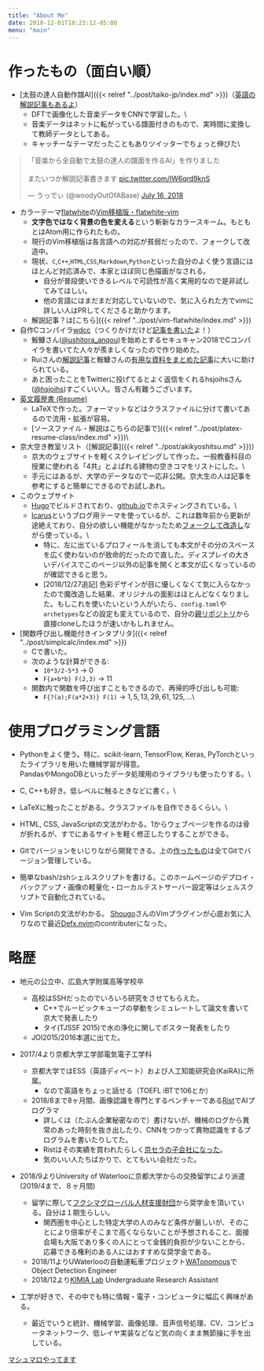 ```yaml
---
title: "About Me"
date: 2018-12-01T18:23:12-05:00
menu: "main"
---
```


# 作ったもの（面白い順）
* [太鼓の達人自動作譜AI]({{< relref "../post/taiko-jp/index.md" >}})（[英語の解説記事もあるよ](https://medium.com/datadriveninvestor/automatic-drummer-with-deep-learning-3e92723b5a79)）
    * DFTで画像化した音楽データをCNNで学習した。\
    * 音楽データはネットに転がっている譜面付きのもので、実時間に変換して教師データとしてある。
    * キャッチーなテーマだったこともありツイッターでちょっと伸びた\
<blockquote class="twitter-tweet" data-lang="en"><p lang="ja" dir="ltr">「音楽から全自動で太鼓の達人の譜面を作るAI」を作りました<br><br>またいつか解説記事書きます <a href="https://t.co/IW6qrd9knS">pic.twitter.com/IW6qrd9knS</a></p>&mdash; うっでぃ (@woodyOutOfABase) <a href="https://twitter.com/woodyOutOfABase/status/1018708633511575553?ref_src=twsrc%5Etfw">July 16, 2018</a></blockquote>
<script async src="https://platform.twitter.com/widgets.js" charset="utf-8"></script>

* カラーテーマ[flatwhite](https://atom.io/themes/flatwhite-syntax)の[Vim移植版・flatwhite-vim](https://github.com/woodyZootopia/flatwhite-vim)
    * **文字色ではなく背景の色を変える**という斬新なカラースキーム。もともとはAtom用に作られたもの。
    * 現行のVim移植版は各言語への対応が貧弱だったので、フォークして改造中。
    * 現状、`C`,`C++`,`HTML`,`CSS`,`Markdown`,`Python`といった自分のよく使う言語にはほとんど対応済みで、本家とほぼ同じ色描画がなされる。
        * 自分が普段使いできるレベルで可読性が高く実用的なので是非試してみてほしい。
        * 他の言語にはまだまだ対応していないので、気に入られた方でvimに詳しい人はPRしてくださると助かります。
    * 解説記事？は[こちら]({{< relref "../post/vim-flatwhite/index.md" >}})
* 自作Cコンパイラ[wdcc](https://github.com/woodyZootopia/woodycc)（つくりかけだけど[記事を書いた](/2019/01/c%E9%A2%A8%E3%82%B3%E3%83%B3%E3%83%91%E3%82%A4%E3%83%A9%E3%82%92%E8%87%AA%E4%BD%9C%E3%81%97%E3%81%9F/)よ！）
    * 鮟鱇さん([@ushitora_anqou](https://twitter.com/ushitora_anqou))を始めとするセキュキャン2018でCコンパイラを書いてた人々が羨ましくなったので作り始めた。
    * Ruiさんの[解説記事](https://www.sigbus.info/compilerbook/)と鮟鱇さんの[有用な資料をまとめた記事](https://anqou.net/poc/2019/01/03/post-2650/)に大いに助けられている。
    * あと困ったことをTwitterに投げてるとよく返信をくれるhsjoihsさん([@hsjoihs](https://twitter.com/hsjoihs))すごくいい人。皆さん有難うございます。
* [英文履歴書 (Resume)](https://github.com/woodyZootopia/resume/raw/master/resume.pdf)
    * LaTeXで作った。フォーマットなどはクラスファイルに分けて書いてあるので流用・拡張が容易。
    * [ソースファイル・解説はこちらの記事で]({{< relref "../post/platex-resume-class/index.md" >}})\
* 京大空き教室リスト（[解説記事]({{< relref "../post/akikyoshitsu.md" >}})）
    * 京大のウェブサイトを軽くスクレイピングして作った。一般教養科目の授業に使われる「4共」とよばれる建物の空きコマをリストにした。\
    * 手元にはあるが、大学のデータなので一応非公開。京大生の人は記事を参考にすると簡単にできるのでお試しあれ。
* このウェブサイト
    * [Hugo](https://gohugo.io/)でビルドされており、[github.io](https://pages.github.com/)でホスティングされている。\
    * [Icarus](https://github.com/digitalcraftsman/hugo-icarus-theme)というブログ用テーマを使っているが、これは数年前から更新が途絶えており、自分の欲しい機能がなかったため[フォークして改造し](https://github.com/woodyZootopia/hugo-icarus-theme)ながら使っている。\
        * 特に、左に出ているプロフィールを消しても本文がその分のスペースを広く使わないのが致命的だったので直した。ディスプレイの大きいデバイスでこのページ以外の記事を開くと本文が広くなっているのが確認できると思う。
        * [2018/12/27追記] 色彩デザインが目に優しくなくて気に入らなかったので魔改造した結果、オリジナルの面影はほとんどなくなりました。もしこれを使いたいという人がいたら、`config.toml`や`archetypes`などの設定も変えているので、自分の[親リポジトリ](https://github.com/woodyZootopia/blog)から直接cloneしたほうが速いかもしれません。
* [関数呼び出し機能付きインタプリタ]({{< relref "../post/simplcalc/index.md" >}})
    * Cで書いた。
    * 次のような計算ができる:
        * `10*3/2-5*3` → $0$
        * `F{a+b*b} F(2,3)` → $11$
    * 関数内で関数を呼び出すこともできるので、再帰的呼び出しも可能:
        * `F{?(a);F(a*2+3)} F(1)` → $1,5,13,29,61,125,\dots$\


# 使用プログラミング言語
* Pythonをよく使う。特に、scikit-learn, TensorFlow, Keras, PyTorchといったライブラリを用いた機械学習が得意。\
PandasやMongoDBといったデータ処理用のライブラリも使ったりする。\

* C, C++も好き。低レベルに触るときなどに書く。\

* LaTeXに触ったことがある。クラスファイルを自作できるくらい。\

* HTML, CSS, JavaScriptの文法がわかる。1からウェブページを作るのは骨が折れるが、すでにあるサイトを軽く修正したりすることができる。

* Gitでバージョンをいじりながら開発できる。上の[作ったもの](#作ったもの)は全てGitでバージョン管理している。

* 簡単なbash/zshシェルスクリプトを書ける。このホームページのデプロイ・バックアップ・画像の軽量化・ローカルテストサーバー設定等はシェルスクリプトで自動化されている。

* Vim Scriptの文法がわかる。
[Shougo](https://github.com/Shougo)さんのVimプラグインが心底お気に入りなので最近[Defx.nvim](https://github.com/Shougo/defx.nvim)のcontributerになった。

# 略歴
* 地元の公立中、広島大学附属高等学校卒
    * 高校はSSHだったのでいろいろ研究をさせてもらえた。
        * C++でルービックキューブの挙動をシミュレートして論文を書いて京大で発表したり
        * タイ(TJSSF 2015)で水の浄化に関してポスター発表をしたり
    * JOI2015/2016本選に出てた。

* 2017/4より京都大学工学部電気電子工学科
    * 京都大学ではESS（英語ディベート）および人工知能研究会(KaiRA)に所属。
        * なので英語をちょっと話せる（TOEFL iBTで106とか）
    * 2018/8まで8ヶ月間、画像認識を専門とするベンチャーである[Rist](https://www.rist.co.jp/)でAIプログラマ
        * 詳しくは（たぶん企業秘密なので）書けないが、機械のログから異常のあった時刻を抜き出したり、CNNをつかって異物認識をするプログラムを書いたりしてた。
        * Ristはその実績を買われたらしく[京セラの子会社になった](https://prtimes.jp/main/html/rd/p/000000098.000009956.html)。
        * 気のいい人たちばかりで、とてもいい会社だった。
* 2018/9よりUniversity of Waterlooに京都大学からの交換留学により派遣(2019/4まで、８ヶ月間)
    * 留学に際して[フクシマグローバル人材支援財団](https://www.fukushima-global.or.jp/index.html)から奨学金を頂いている。自分は１期生らしい。
        * 関西圏を中心とした特定大学の人のみなど条件が厳しいが、そのことにより倍率がそこまで高くならないことが予想されること、面接会場も大阪であり多くの人にとって金銭的負担が少ないことから、応募できる権利のある人にはおすすめな奨学金である。
    * 2018/11よりUWaterlooの自動運転車プロジェクト[WATonomous](https://watonomous.ca)でObject Detection Engineer
    * 2018/12より[KIMIA Lab](http://kimia.uwaterloo.ca) Undergraduate Research Assistant
* 工学が好きで、その中でも特に情報・電子・コンピュータに幅広く興味がある。
    * 最近でいうと統計、機械学習、画像処理、音声信号処理、CV、コンピュータネットワーク、低レイヤ実装などなど気の向くまま無節操に手を出している。

[マシュマロやってます](https://marshmallow-qa.com/woody_egg?utm_medium=url_text&utm_source=promotion)
